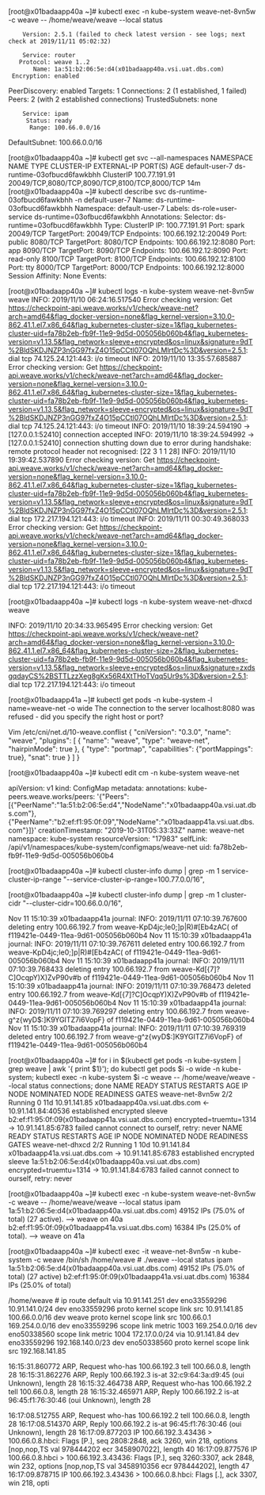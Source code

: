 [root@x01badaapp40a ~]# kubectl exec -n kube-system weave-net-8vn5w -c weave -- /home/weave/weave --local status

        Version: 2.5.1 (failed to check latest version - see logs; next check at 2019/11/11 05:02:32)

        Service: router
       Protocol: weave 1..2
           Name: 1a:51:b2:06:5e:d4(x01badaapp40a.vsi.uat.dbs.com)
     Encryption: enabled
  PeerDiscovery: enabled
        Targets: 1
    Connections: 2 (1 established, 1 failed)
          Peers: 2 (with 2 established connections)
 TrustedSubnets: none

        Service: ipam
         Status: ready
          Range: 100.66.0.0/16
  DefaultSubnet: 100.66.0.0/16

[root@x01badaapp40a ~]# kubectl get svc --all-namespaces
NAMESPACE        NAME                          TYPE        CLUSTER-IP       EXTERNAL-IP   PORT(S)                                         AGE
default-user-7   ds-runtime-03ofbucd6fawkbhh   ClusterIP   100.77.191.91    <none>        20049/TCP,8080/TCP,8090/TCP,8100/TCP,8000/TCP   14m
[root@x01badaapp40a ~]# kubectl describe svc ds-runtime-03ofbucd6fawkbhh -n default-user-7
Name:              ds-runtime-03ofbucd6fawkbhh
Namespace:         default-user-7
Labels:            ds-role=user-service
                   ds-runtime=03ofbucd6fawkbhh
Annotations:       <none>
Selector:          ds-runtime=03ofbucd6fawkbhh
Type:              ClusterIP
IP:                100.77.191.91
Port:              spark  20049/TCP
TargetPort:        20049/TCP
Endpoints:         100.66.192.12:20049
Port:              public  8080/TCP
TargetPort:        8080/TCP
Endpoints:         100.66.192.12:8080
Port:              app  8090/TCP
TargetPort:        8090/TCP
Endpoints:         100.66.192.12:8090
Port:              read-only  8100/TCP
TargetPort:        8100/TCP
Endpoints:         100.66.192.12:8100
Port:              tty  8000/TCP
TargetPort:        8000/TCP
Endpoints:         100.66.192.12:8000
Session Affinity:  None
Events:            <none>


[root@x01badaapp40a ~]# kubectl logs -n kube-system weave-net-8vn5w weave
INFO: 2019/11/10 06:24:16.517540 Error checking version: Get https://checkpoint-api.weave.works/v1/check/weave-net?arch=amd64&flag_docker-version=none&flag_kernel-version=3.10.0-862.41.1.el7.x86_64&flag_kubernetes-cluster-size=1&flag_kubernetes-cluster-uid=fa78b2eb-fb9f-11e9-9d5d-005056b060b4&flag_kubernetes-version=v1.13.5&flag_network=sleeve+encrypted&os=linux&signature=9dT%2BldSKDJNZP3nGG97fxZ4O15pCCtl07OQhLMlrtDc%3D&version=2.5.1: dial tcp 74.125.24.121:443: i/o timeout
INFO: 2019/11/10 13:35:57.685887 Error checking version: Get https://checkpoint-api.weave.works/v1/check/weave-net?arch=amd64&flag_docker-version=none&flag_kernel-version=3.10.0-862.41.1.el7.x86_64&flag_kubernetes-cluster-size=1&flag_kubernetes-cluster-uid=fa78b2eb-fb9f-11e9-9d5d-005056b060b4&flag_kubernetes-version=v1.13.5&flag_network=sleeve+encrypted&os=linux&signature=9dT%2BldSKDJNZP3nGG97fxZ4O15pCCtl07OQhLMlrtDc%3D&version=2.5.1: dial tcp 74.125.24.121:443: i/o timeout
INFO: 2019/11/10 18:39:24.594190 ->[127.0.0.1:52410] connection accepted
INFO: 2019/11/10 18:39:24.594992 ->[127.0.0.1:52410] connection shutting down due to error during handshake: remote protocol header not recognised: [22 3 1 1 28]
INFO: 2019/11/10 19:39:42.537890 Error checking version: Get https://checkpoint-api.weave.works/v1/check/weave-net?arch=amd64&flag_docker-version=none&flag_kernel-version=3.10.0-862.41.1.el7.x86_64&flag_kubernetes-cluster-size=1&flag_kubernetes-cluster-uid=fa78b2eb-fb9f-11e9-9d5d-005056b060b4&flag_kubernetes-version=v1.13.5&flag_network=sleeve+encrypted&os=linux&signature=9dT%2BldSKDJNZP3nGG97fxZ4O15pCCtl07OQhLMlrtDc%3D&version=2.5.1: dial tcp 172.217.194.121:443: i/o timeout
INFO: 2019/11/11 00:30:49.368033 Error checking version: Get https://checkpoint-api.weave.works/v1/check/weave-net?arch=amd64&flag_docker-version=none&flag_kernel-version=3.10.0-862.41.1.el7.x86_64&flag_kubernetes-cluster-size=1&flag_kubernetes-cluster-uid=fa78b2eb-fb9f-11e9-9d5d-005056b060b4&flag_kubernetes-version=v1.13.5&flag_network=sleeve+encrypted&os=linux&signature=9dT%2BldSKDJNZP3nGG97fxZ4O15pCCtl07OQhLMlrtDc%3D&version=2.5.1: dial tcp 172.217.194.121:443: i/o timeout


[root@x01badaapp40a ~]# kubectl logs -n kube-system weave-net-dhxcd weave

INFO: 2019/11/10 20:34:33.965495 Error checking version: Get https://checkpoint-api.weave.works/v1/check/weave-net?arch=amd64&flag_docker-version=none&flag_kernel-version=3.10.0-862.41.1.el7.x86_64&flag_kubernetes-cluster-size=2&flag_kubernetes-cluster-uid=fa78b2eb-fb9f-11e9-9d5d-005056b060b4&flag_kubernetes-version=v1.13.5&flag_network=sleeve+encrypted&os=linux&signature=zxdsgqdayCS%2BSTTLzzXeg8gKx56R4XtTHoTVqq5Ur9s%3D&version=2.5.1: dial tcp 172.217.194.121:443: i/o timeout

[root@x01badaapp41a ~]# kubectl get pods -n kube-system -l name=weave-net -o wide
The connection to the server localhost:8080 was refused - did you specify the right host or port?



Vim /etc/cni/net.d/10-weave.conflist
{
    "cniVersion": "0.3.0",
    "name": "weave",
    "plugins": [
        {
            "name": "weave",
            "type": "weave-net",
            "hairpinMode": true
        },
        {
            "type": "portmap",
            "capabilities": {"portMappings": true},
            "snat": true
        }
    ]
}

[root@x01badaapp40a ~]# kubectl edit cm -n kube-system weave-net

apiVersion: v1
kind: ConfigMap
metadata:
  annotations:
    kube-peers.weave.works/peers: '{"Peers":[{"PeerName":"1a:51:b2:06:5e:d4","NodeName":"x01badaapp40a.vsi.uat.dbs.com"},{"PeerName":"b2:ef:f1:95:0f:09","NodeName":"x01badaapp41a.vsi.uat.dbs.com"}]}'
  creationTimestamp: "2019-10-31T05:33:33Z"
  name: weave-net
  namespace: kube-system
  resourceVersion: "17983"
  selfLink: /api/v1/namespaces/kube-system/configmaps/weave-net
  uid: fa78b2eb-fb9f-11e9-9d5d-005056b060b4


[root@x01badaapp40a ~]# kubectl cluster-info dump | grep -m 1 service-cluster-ip-range
                            "--service-cluster-ip-range=100.77.0.0/16",

[root@x01badaapp40a ~]# kubectl cluster-info dump | grep -m 1 cluster-cidr
                            "--cluster-cidr=100.66.0.0/16",



Nov 11 15:10:39 x01badaapp41a journal: INFO: 2019/11/11 07:10:39.767600 deleting entry 100.66.192.7 from weave-KpD4jc;Ie0;]p|R)#[Eb4zAC( of f119421e-0449-11ea-9d61-005056b060b4
Nov 11 15:10:39 x01badaapp41a journal: INFO: 2019/11/11 07:10:39.767611 deleted entry 100.66.192.7 from weave-KpD4jc;Ie0;]p|R)#[Eb4zAC( of f119421e-0449-11ea-9d61-005056b060b4
Nov 11 15:10:39 x01badaapp41a journal: INFO: 2019/11/11 07:10:39.768433 deleting entry 100.66.192.7 from weave-Kd[{7]?C]OcqpY)X)ZvP90v#b of f119421e-0449-11ea-9d61-005056b060b4
Nov 11 15:10:39 x01badaapp41a journal: INFO: 2019/11/11 07:10:39.768473 deleted entry 100.66.192.7 from weave-Kd[{7]?C]OcqpY)X)ZvP90v#b of f119421e-0449-11ea-9d61-005056b060b4
Nov 11 15:10:39 x01badaapp41a journal: INFO: 2019/11/11 07:10:39.769297 deleting entry 100.66.192.7 from weave-g^z{wyD$:]K9YGITZ7i6VopF} of f119421e-0449-11ea-9d61-005056b060b4
Nov 11 15:10:39 x01badaapp41a journal: INFO: 2019/11/11 07:10:39.769319 deleted entry 100.66.192.7 from weave-g^z{wyD$:]K9YGITZ7i6VopF} of f119421e-0449-11ea-9d61-005056b060b4


[root@x01badaapp40a ~]# for i in $(kubectl get pods -n kube-system | grep weave | awk '{ print $1}'); do kubectl get pods $i -o wide -n kube-system; kubectl exec -n kube-system $i -c weave -- /home/weave/weave --local status connections; done
NAME              READY   STATUS    RESTARTS   AGE   IP             NODE                            NOMINATED NODE   READINESS GATES
weave-net-8vn5w   2/2     Running   0          11d   10.91.141.85   x01badaapp40a.vsi.uat.dbs.com   <none>           <none>
<- 10.91.141.84:40536    established encrypted   sleeve b2:ef:f1:95:0f:09(x01badaapp41a.vsi.uat.dbs.com) encrypted=truemtu=1314
-> 10.91.141.85:6783     failed      cannot connect to ourself, retry: never
NAME              READY   STATUS    RESTARTS   AGE   IP             NODE                            NOMINATED NODE   READINESS GATES
weave-net-dhxcd   2/2     Running   1          10d   10.91.141.84   x01badaapp41a.vsi.uat.dbs.com   <none>           <none>
-> 10.91.141.85:6783     established encrypted   sleeve 1a:51:b2:06:5e:d4(x01badaapp40a.vsi.uat.dbs.com) encrypted=truemtu=1314
-> 10.91.141.84:6783     failed      cannot connect to ourself, retry: never



[root@x01badaapp40a ~]# kubectl exec -n kube-system weave-net-8vn5w -c weave -- /home/weave/weave --local status ipam
1a:51:b2:06:5e:d4(x01badaapp40a.vsi.uat.dbs.com)    49152 IPs (75.0% of total) (27 active).  --> weave on 40a
b2:ef:f1:95:0f:09(x01badaapp41a.vsi.uat.dbs.com)    16384 IPs (25.0% of total).                        --> weave on 41a


[root@x01badaapp40a ~]# kubectl exec -it weave-net-8vn5w -n kube-system -c weave /bin/sh
/home/weave # ./weave --local status ipam
1a:51:b2:06:5e:d4(x01badaapp40a.vsi.uat.dbs.com)    49152 IPs (75.0% of total) (27 active)
b2:ef:f1:95:0f:09(x01badaapp41a.vsi.uat.dbs.com)    16384 IPs (25.0% of total)



/home/weave # ip route
default via 10.91.141.251 dev eno33559296
10.91.141.0/24 dev eno33559296 proto kernel scope link src 10.91.141.85
100.66.0.0/16 dev weave proto kernel scope link src 100.66.0.1
169.254.0.0/16 dev eno33559296 scope link metric 1003
169.254.0.0/16 dev eno50338560 scope link metric 1004
172.17.0.0/24 via 10.91.141.84 dev eno33559296
192.168.140.0/23 dev eno50338560 proto kernel scope link src 192.168.141.85


16:15:31.860772 ARP, Request who-has 100.66.192.3 tell 100.66.0.8, length 28
16:15:31.862276 ARP, Reply 100.66.192.3 is-at 32:c9:64:3a:d9:45 (oui Unknown), length 28
16:15:32.464738 ARP, Request who-has 100.66.192.2 tell 100.66.0.8, length 28
16:15:32.465971 ARP, Reply 100.66.192.2 is-at 96:45:f1:76:30:46 (oui Unknown), length 28


16:17:08.512755 ARP, Request who-has 100.66.192.2 tell 100.66.0.8, length 28
16:17:08.514370 ARP, Reply 100.66.192.2 is-at 96:45:f1:76:30:46 (oui Unknown), length 28
16:17:09.877203 IP 100.66.192.3.43436 > 100.66.0.8.hbci: Flags [P.], seq 2808:2848, ack 3260, win 218, options [nop,nop,TS val 978444202 ecr 3458907022], length 40
16:17:09.877576 IP 100.66.0.8.hbci > 100.66.192.3.43436: Flags [P.], seq 3260:3307, ack 2848, win 232, options [nop,nop,TS val 3458910356 ecr 978444202], length 47
16:17:09.878715 IP 100.66.192.3.43436 > 100.66.0.8.hbci: Flags [.], ack 3307, win 218, opti
